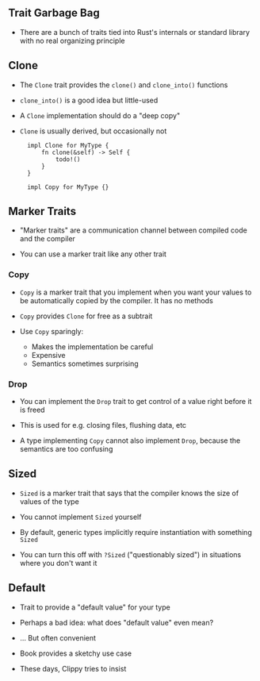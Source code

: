 ## Trait Garbage Bag

* There are a bunch of traits tied into Rust's internals or
  standard library with no real organizing principle
  
## Clone

* The `Clone` trait provides the `clone()` and
  `clone_into()` functions
  
* `clone_into()` is a good idea but little-used

* A `Clone` implementation should do a "deep copy"

* `Clone` is usually derived, but occasionally not

        impl Clone for MyType {
            fn clone(&self) -> Self {
                todo!()
            }
        }

        impl Copy for MyType {}

## Marker Traits

* "Marker traits" are a communication channel between
  compiled code and the compiler

* You can use a marker trait like any other trait

### Copy

* `Copy` is a marker trait that you implement when
  you want your values to be automatically copied
  by the compiler. It has no methods
  
* `Copy` provides `Clone` for free as a subtrait

* Use `Copy` sparingly:

  * Makes the implementation be careful
  * Expensive
  * Semantics sometimes surprising

### Drop

* You can implement the `Drop` trait to get control of a
  value right before it is freed

* This is used for e.g. closing files, flushing data, etc

* A type implementing `Copy` cannot also implement `Drop`,
  because the semantics are too confusing

## Sized

* `Sized` is a marker trait that says that the compiler
  knows the size of values of the type
  
* You cannot implement `Sized` yourself

* By default, generic types implicitly require instantiation
  with something `Sized`
  
* You can turn this off with `?Sized` ("questionably
  sized") in situations where you don't want it

## Default

* Trait to provide a "default value" for your type

* Perhaps a bad idea: what does "default value" even mean?

* … But often convenient

* Book provides a sketchy use case

* These days, Clippy tries to insist
